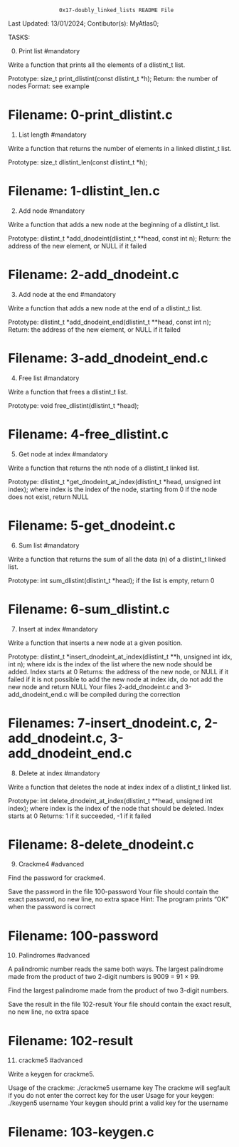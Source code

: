 					0x17-doubly_linked_lists README File



Last Updated: 13/01/2024;
Contibutor(s): MyAtlas0;


TASKS:

0. Print list
#mandatory

Write a function that prints all the elements of a dlistint_t list.

Prototype: size_t print_dlistint(const dlistint_t *h);
Return: the number of nodes
Format: see example

# Filename: 0-print_dlistint.c





1. List length
#mandatory

Write a function that returns the number of elements in a linked dlistint_t list.

Prototype: size_t dlistint_len(const dlistint_t *h);

# Filename: 1-dlistint_len.c





2. Add node
#mandatory

Write a function that adds a new node at the beginning of a dlistint_t list.

Prototype: dlistint_t *add_dnodeint(dlistint_t **head, const int n);
Return: the address of the new element, or NULL if it failed

# Filename: 2-add_dnodeint.c





3. Add node at the end
#mandatory

Write a function that adds a new node at the end of a dlistint_t list.

Prototype: dlistint_t *add_dnodeint_end(dlistint_t **head, const int n);
Return: the address of the new element, or NULL if it failed

# Filename: 3-add_dnodeint_end.c





4. Free list
#mandatory

Write a function that frees a dlistint_t list.

Prototype: void free_dlistint(dlistint_t *head);

# Filename: 4-free_dlistint.c





5. Get node at index
#mandatory

Write a function that returns the nth node of a dlistint_t linked list.

Prototype: dlistint_t *get_dnodeint_at_index(dlistint_t *head, unsigned int index);
where index is the index of the node, starting from 0
if the node does not exist, return NULL

# Filename: 5-get_dnodeint.c





6. Sum list
#mandatory

Write a function that returns the sum of all the data (n) of a dlistint_t linked list.

Prototype: int sum_dlistint(dlistint_t *head);
if the list is empty, return 0

# Filename: 6-sum_dlistint.c





7. Insert at index
#mandatory

Write a function that inserts a new node at a given position.

Prototype: dlistint_t *insert_dnodeint_at_index(dlistint_t **h, unsigned int idx, int n);
where idx is the index of the list where the new node should be added. Index starts at 0
Returns: the address of the new node, or NULL if it failed
if it is not possible to add the new node at index idx, do not add the new node and return NULL
Your files 2-add_dnodeint.c and 3-add_dnodeint_end.c will be compiled during the correction

# Filenames: 7-insert_dnodeint.c, 2-add_dnodeint.c, 3-add_dnodeint_end.c





8. Delete at index
#mandatory

Write a function that deletes the node at index index of a dlistint_t linked list.

Prototype: int delete_dnodeint_at_index(dlistint_t **head, unsigned int index);
where index is the index of the node that should be deleted. Index starts at 0
Returns: 1 if it succeeded, -1 if it failed

# Filename: 8-delete_dnodeint.c





9. Crackme4
#advanced

Find the password for crackme4.

Save the password in the file 100-password
Your file should contain the exact password, no new line, no extra space
Hint: The program prints “OK” when the password is correct

# Filename: 100-password





10. Palindromes
#advanced

A palindromic number reads the same both ways. The largest palindrome made from the product of two 2-digit numbers is 9009 = 91 × 99.

Find the largest palindrome made from the product of two 3-digit numbers.

Save the result in the file 102-result
Your file should contain the exact result, no new line, no extra space

# Filename: 102-result






11. crackme5
#advanced

Write a keygen for crackme5.

Usage of the crackme: ./crackme5 username key
The crackme will segfault if you do not enter the correct key for the user
Usage for your keygen: ./keygen5 username
Your keygen should print a valid key for the username

# Filename: 103-keygen.c
